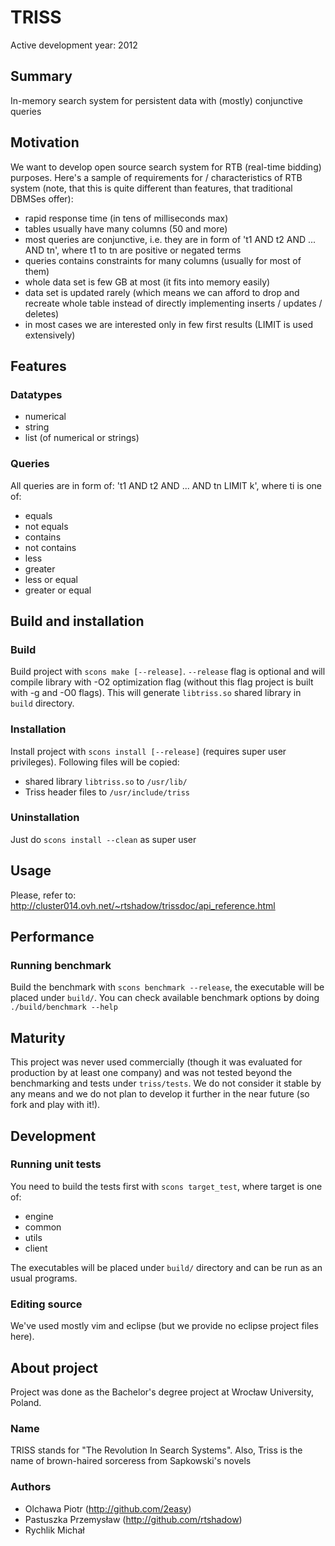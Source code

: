 # TRISS
Active development year: 2012

## Summary
In-memory search system for persistent data with (mostly) conjunctive queries

## Motivation
We want to develop open source search system for RTB (real-time bidding) purposes.
Here's a sample of requirements for / characteristics of RTB system (note, that this is quite different than features, that traditional DBMSes offer):
* rapid response time (in tens of milliseconds max)
* tables usually have many columns (50 and more)
* most queries are conjunctive, i.e. they are in form of 't1 AND t2 AND ... AND tn', where t1 to tn are positive or negated terms
* queries contains constraints for many columns (usually for most of them)
* whole data set is few GB at most (it fits into memory easily)
* data set is updated rarely (which means we can afford to drop and recreate whole table instead of directly implementing inserts / updates / deletes)
* in most cases we are interested only in few first results (LIMIT is used extensively)

## Features

### Datatypes
* numerical
* string
* list (of numerical or strings)

### Queries
All queries are in form of: 't1 AND t2 AND ... AND tn LIMIT k', where ti is one of:
* equals
* not equals
* contains
* not contains 
* less
* greater
* less or equal
* greater or equal

## Build and installation

### Build
Build project with ```scons make [--release]```. ```--release``` flag is optional and will compile library with -O2 optimization flag (without this flag project is built with -g and -O0 flags).
This will generate ```libtriss.so``` shared library in ```build``` directory.

### Installation
Install project with ```scons install [--release]``` (requires super user privileges). Following files will be copied:
* shared library ```libtriss.so``` to ```/usr/lib/```
* Triss header files to ```/usr/include/triss```

### Uninstallation
Just do ```scons install --clean``` as super user

## Usage
Please, refer to: http://cluster014.ovh.net/~rtshadow/trissdoc/api_reference.html

## Performance

### Running benchmark
Build the benchmark with ```scons benchmark --release```, the executable will be placed under ```build/```. You can check available benchmark options by doing ```./build/benchmark --help```

## Maturity
This project was never used commercially (though it was evaluated for production by at least one company) and was not tested beyond the benchmarking and tests under ```triss/tests```. We do not consider it stable by any means and we do not plan to develop it further in the near future (so fork and play with it!).

## Development

### Running unit tests
You need to build the tests first with ```scons target_test```, where target is one of:
* engine
* common
* utils
* client

The executables will be placed under ```build/``` directory and can be run as an usual programs.

### Editing source
We've used mostly vim and eclipse (but we provide no eclipse project files here).

## About project
Project was done as the Bachelor's degree project at Wrocław University, Poland.

### Name
TRISS stands for "The Revolution In Search Systems". Also, Triss is the name of brown-haired sorceress from Sapkowski's novels

### Authors
* Olchawa Piotr (http://github.com/2easy)
* Pastuszka Przemysław (http://github.com/rtshadow)
* Rychlik Michał 
